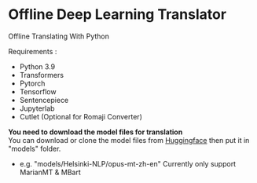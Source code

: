 # Offline Deep Learning Translator
Offline Translating With Python

Requirements :
* Python 3.9
* Transformers
* Pytorch
* Tensorflow
* Sentencepiece
* Jupyterlab
* Cutlet (Optional for Romaji Converter)

**You need to download the model files for translation**\
You can download or clone the model files from [Huggingface](https://huggingface.co/models?pipeline_tag=translation) then put it in "models" folder.
* e.g. "models/Helsinki-NLP/opus-mt-zh-en"
Currently only support MarianMT & MBart
